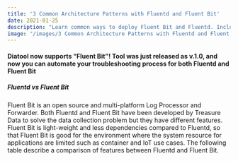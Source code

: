 ```yaml
---
title: '3 Common Architecture Patterns with Fluentd and Fluent Bit'
date: 2021-01-25
description: "Learn common ways to deploy Fluent Bit and Fluentd. Including forwarder-aggregator, side-car/agent, and network device aggregator pattern."
image: "/images/3 Common Architecture Patterns with Fluentd and Fluent Bit.jpg"
---
```


#### Diatool now supports “Fluent Bit”! Tool was just released as v.1.0, and now you can automate your troubleshooting process for both Fluentd and Fluent Bit

##### Fluentd vs Fluent Bit

Fluent Bit is an open source and multi-platform Log Processor and Forwarder. Both Fluentd and Fluent Bit have been developed by Treasure Data to solve the data collection problem but they have different features. Fluent Bit is light-weight and less dependencies compared to Fluentd, so that Fluent Bit is good for the environment where the system resource for applications are limited such as container and IoT use cases. The following table describe a comparison of features between Fluentd and Fluent Bit.
